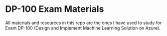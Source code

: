 # DP-100 Exam Materials

All materials and resources in this repo are the ones I have used to study for Exam DP-100 (Design and Implement Machine Learning 
Solution on Azure).
